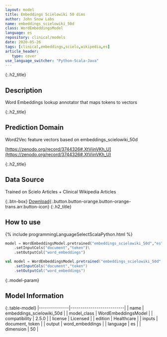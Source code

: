 ```yaml
---
layout: model
title: Embeddings Scielowiki 50 dims
author: John Snow Labs
name: embeddings_scielowiki_50d
class: WordEmbeddingsModel
language: es
repository: clinical/models
date: 2020-05-26
tags: [clinical,embeddings,scielo,wikipedia,es]
article_header:
   type: cover
use_language_switcher: "Python-Scala-Java"
---
```


{:.h2_title}
## Description
Word Embeddings lookup annotator that maps tokens to vectors  


{:.h2_title}
## Prediction Domain
Word2Vec feature vectors based on embeddings_scielowiki_50d

[https://zenodo.org/record/3744326#.XtViinVKh_U](https://zenodo.org/record/3744326#.XtViinVKh_U)

{:.h2_title}
## Data Source
Trained on Scielo Articles + Clinical Wikipedia Articles

{:.btn-box}
[Download](https://s3.amazonaws.com/auxdata.johnsnowlabs.com/clinical/models/embeddings_scielowiki_50d_es_2.5.0_2.4_1590467602230.zip){:.button.button-orange.button-orange-trans.arr.button-icon}
{:.h2_title}
## How to use 
<div class="tabs-box" markdown="1">

{% include programmingLanguageSelectScalaPython.html %}

```python
model = WordEmbeddingsModel.pretrained("embeddings_scielowiki_50d","es","clinical/models")\
	.setInputCols("document","token")\
	.setOutputCol("word_embeddings")
```

```scala
val model = WordEmbeddingsModel.pretrained("embeddings_scielowiki_50d","es","clinical/models")
	.setInputCols("document","token")
	.setOutputCol("word_embeddings")
```
</div>



{:.model-param}
## Model Information

{:.table-model}
|---------------|---------------------------|
| name          | embeddings_scielowiki_50d |
| model_class   | WordEmbeddingsModel       |
| compatibility | 2.5.0                     |
| license       | Licensed                  |
| edition       | Healthcare                |
| inputs        | document, token           |
| output        | word_embeddings           |
| language      | es                        |
| dimension     | 50                        |

